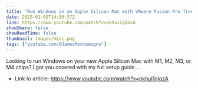 ```yaml
---
title: "Run Windows on an Apple Silicon Mac with VMware Fusion Pro free (Full setup guide)"
date: 2025-01-09T14:00:57Z
link: https://www.youtube.com/watch?v=pkhui1qIozA
showShare: false
showReadTime: false
thumbnail: images/misc.png
tags: ["youtube.com/@JamesMontemagno"]
---
```

Looking to run Windows on your new Apple Silicon Mac with M1, M2, M3, or M4 chips? I got you covered with my full setup guide ...

- Link to article: https://www.youtube.com/watch?v=pkhui1qIozA
